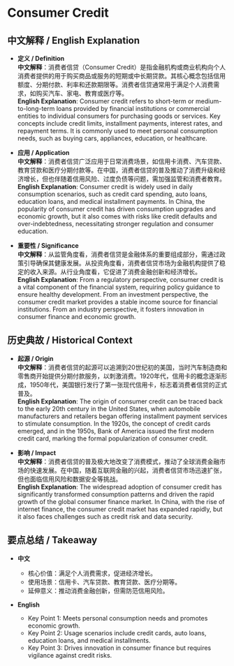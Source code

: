 # Consumer Credit

## 中文解释 / English Explanation

* **定义 / Definition**  
  **中文解释**：消费者信贷（Consumer Credit）是指金融机构或商业机构向个人消费者提供的用于购买商品或服务的短期或中长期贷款。其核心概念包括信用额度、分期付款、利率和还款期限等。消费者信贷通常用于满足个人消费需求，如购买汽车、家电、教育或医疗等。  
  **English Explanation**: Consumer credit refers to short-term or medium-to-long-term loans provided by financial institutions or commercial entities to individual consumers for purchasing goods or services. Key concepts include credit limits, installment payments, interest rates, and repayment terms. It is commonly used to meet personal consumption needs, such as buying cars, appliances, education, or healthcare.

* **应用 / Application**  
  **中文解释**：消费者信贷广泛应用于日常消费场景，如信用卡消费、汽车贷款、教育贷款和医疗分期付款等。在中国，消费者信贷的普及推动了消费升级和经济增长，但也伴随着信用风险、过度负债等问题，需加强监管和消费者教育。  
  **English Explanation**: Consumer credit is widely used in daily consumption scenarios, such as credit card spending, auto loans, education loans, and medical installment payments. In China, the popularity of consumer credit has driven consumption upgrades and economic growth, but it also comes with risks like credit defaults and over-indebtedness, necessitating stronger regulation and consumer education.

* **重要性 / Significance**  
  **中文解释**：从监管角度看，消费者信贷是金融体系的重要组成部分，需通过政策引导确保其健康发展。从投资角度看，消费者信贷市场为金融机构提供了稳定的收入来源。从行业角度看，它促进了消费金融创新和经济增长。  
  **English Explanation**: From a regulatory perspective, consumer credit is a vital component of the financial system, requiring policy guidance to ensure healthy development. From an investment perspective, the consumer credit market provides a stable income source for financial institutions. From an industry perspective, it fosters innovation in consumer finance and economic growth.

## 历史典故 / Historical Context

* **起源 / Origin**  
  **中文解释**：消费者信贷的起源可以追溯到20世纪初的美国，当时汽车制造商和零售商开始提供分期付款服务，以刺激消费。1920年代，信用卡的概念逐渐形成，1950年代，美国银行发行了第一张现代信用卡，标志着消费者信贷的正式普及。  
  **English Explanation**: The origin of consumer credit can be traced back to the early 20th century in the United States, when automobile manufacturers and retailers began offering installment payment services to stimulate consumption. In the 1920s, the concept of credit cards emerged, and in the 1950s, Bank of America issued the first modern credit card, marking the formal popularization of consumer credit.

* **影响 / Impact**  
  **中文解释**：消费者信贷的普及极大地改变了消费模式，推动了全球消费金融市场的快速发展。在中国，随着互联网金融的兴起，消费者信贷市场迅速扩张，但也面临信用风险和数据安全等挑战。  
  **English Explanation**: The widespread adoption of consumer credit has significantly transformed consumption patterns and driven the rapid growth of the global consumer finance market. In China, with the rise of internet finance, the consumer credit market has expanded rapidly, but it also faces challenges such as credit risk and data security.

## 要点总结 / Takeaway

* **中文**  
  - 核心价值：满足个人消费需求，促进经济增长。  
  - 使用场景：信用卡、汽车贷款、教育贷款、医疗分期等。  
  - 延伸意义：推动消费金融创新，但需防范信用风险。  

* **English**  
  - Key Point 1: Meets personal consumption needs and promotes economic growth.  
  - Key Point 2: Usage scenarios include credit cards, auto loans, education loans, and medical installments.  
  - Key Point 3: Drives innovation in consumer finance but requires vigilance against credit risks.